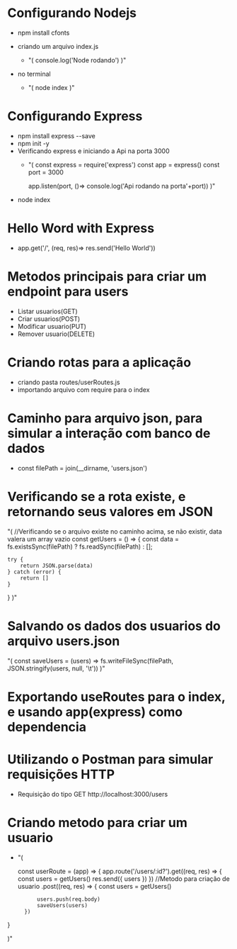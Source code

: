 # Configurando Nodejs
- npm install cfonts
- criando um arquivo index.js
    - "(
        console.log('Node rodando')
    )"

- no terminal
    - "(
        node index
    )"

# Configurando Express
- npm install express --save
- npm init -y
- Verificando express e iniciando a Api na porta 3000
    - "(
        const express = require('express')
        const app = express()
        const port = 3000

        app.listen(port, ()=> console.log('Api rodando na porta'+port))
    )"
- node index    

# Hello Word with Express
- app.get('/', (req, res)=> res.send('Hello World'))

# Metodos principais para criar um endpoint para users
- Listar usuarios(GET)
- Criar usuarios(POST)
- Modificar usuario(PUT)
- Remover usuario(DELETE)

# Criando rotas para a aplicação
- criando pasta routes/userRoutes.js
- importando arquivo com require para o index

# Caminho para arquivo json, para simular a interação com banco de dados
- const filePath = join(__dirname, 'users.json')

# Verificando se a rota existe, e retornando seus valores em JSON
"(
    //Verificando se o arquivo existe no caminho acima, se não existir, data valera um array vazio
const getUsers = () => {
    const data = fs.existsSync(filePath) ? fs.readSync(filePath) : [];

    try {
        return JSON.parse(data)
    } catch (error) {
        return []
    }
}
)"

# Salvando os dados dos usuarios do arquivo users.json
"(
    const saveUsers = (users) => fs.writeFileSync(filePath, JSON.stringify(users, null, '\t'))
    )"

# Exportando useRoutes para o index, e usando app(express) como dependencia

# Utilizando o Postman para simular requisições HTTP
- Requisição do tipo GET  http://localhost:3000/users

# Criando metodo para criar um usuario
- "(

    const userRoute = (app) => {
    app.route('/users/:id?').get((req, res) => {
        const users = getUsers()
        res.send({ users })
    })
        //Metodo para criação de usuario
        .post((req, res) => {
            const users = getUsers()

            users.push(req.body)
            saveUsers(users)
        })
}

)"